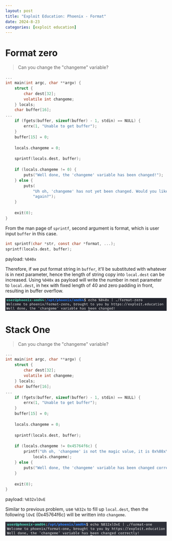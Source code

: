 ```yaml
---
layout: post
title: "Exploit Education: Phoenix - Format"
date: 2024-8-23
categories: [exploit education]
---
```


# Format zero

> Can you change the "changeme" variable?

```c
...
int main(int argc, char **argv) {
    struct {
        char dest[32];
        volatile int changeme;
    } locals;
    char buffer[16];
...
    if (fgets(buffer, sizeof(buffer) - 1, stdin) == NULL) {
        errx(1, "Unable to get buffer");
    }
    buffer[15] = 0;

    locals.changeme = 0;

    sprintf(locals.dest, buffer);

    if (locals.changeme != 0) {
        puts("Well done, the 'changeme' variable has been changed!");
    } else {
        puts(
            "Uh oh, 'changeme' has not yet been changed. Would you like to try "
            "again?");
    }

    exit(0);
}
```

From the man page of `sprintf`, second argument is format, which is user input `buffer` in this case. 

```c
int sprintf(char *str, const char *format, ...);
sprintf(locals.dest, buffer);
```

payload: `%040x`

Therefore, if we put format string in `buffer`, it'll be substituted with whatever is in next parameter, hence the length of string copy into `local.dest` can be increased. Using `%040x` as payload will write the number in next parameter to `local.dest`, in hex with fixed length of 40 and zero padding in front, resulting in buffer overflow.

![image](/assets/images/Exploit-Education-Phoenix-Format/format-zero-success.png)

# Stack One

> Can you change the "changeme" variable?

```c
...
int main(int argc, char **argv) {
    struct {
        char dest[32];
        volatile int changeme;
    } locals;
    char buffer[16];
...
    if (fgets(buffer, sizeof(buffer) - 1, stdin) == NULL) {
        errx(1, "Unable to get buffer");
    }
    buffer[15] = 0;

    locals.changeme = 0;

    sprintf(locals.dest, buffer);

    if (locals.changeme != 0x45764f6c) {
        printf("Uh oh, 'changeme' is not the magic value, it is 0x%08x\n",
            locals.changeme);
    } else {
        puts("Well done, the 'changeme' variable has been changed correctly!");
    }

    exit(0);
}
```

payload: `%032xlOvE`

Similar to previous problem, use `%032x` to fill up `local.dest`, then the following `lOvE` (0x45764f6c) will be written into `changeme`.

![image](/assets/images/Exploit-Education-Phoenix-Format/format-one-success.png)